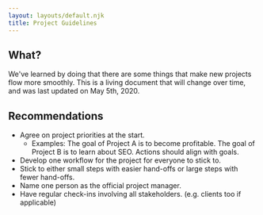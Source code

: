```yaml
---
layout: layouts/default.njk
title: Project Guidelines
---
```

## What?
We've learned by doing that there are some things that make new projects flow more smoothly. This is a living document that will change over time, and was last updated on May 5th, 2020.
## Recommendations
* Agree on project priorities at the start.
    * Examples: The goal of Project A is to become profitable. The goal of Project B is to learn about SEO. Actions should align with goals.
* Develop one workflow for the project for everyone to stick to.
* Stick to either small steps with easier hand-offs or large steps with fewer hand-offs.
* Name one person as the official project manager.
* Have regular check-ins involving all stakeholders. (e.g. clients too if applicable)
